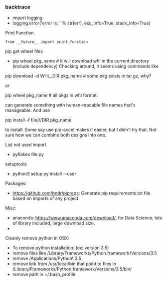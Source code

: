 
### backtrace
 * import logging
 * logging.error('error is: ' % str(err), exc_info=True, stack_info=True)
 
Print Function
```
from __future__ import print_function
```
pip get wheel files
* pip wheel pkg_name # it will download whl in the current directory (include dependency)
Checking around, it seems using commands like

pip download -d WHL_DIR pkg_name # some pkg exists in tar.gz, why?

or

pip wheel pkg_name # all pkgs in whl format.

can generate something with human-readable file names that's manageable.
And use

pip install -f file///DIR pkg_name

to install. Some say use pip-accel makes it easier, but I didn't try that. Not sure how we can combine both designs into one.


List not used import
* pyflakes file.py

setuptools
* python3 setup.py install --user

Packages:
 * https://github.com/bndr/pipreqs: Generate pip requirements.txt file based on imports of any project

Misc:
 * anaconda: https://www.anaconda.com/download/, for Data Science, lots of library included, large download size.
 *

Cleanly remove python in OSX:
 * To remove python installation: (ex: version 3.5)
 * remove files like  /Library/Frameworks/Python.framework/Versions/3.5
 * remove /Applications/Python\ 3.5
 * remove link from /usr/local/bin that point to files in /Library/Frameworks/Python.framework/Versions/3.5/bin/
 * remove path in ~/.bash_profile